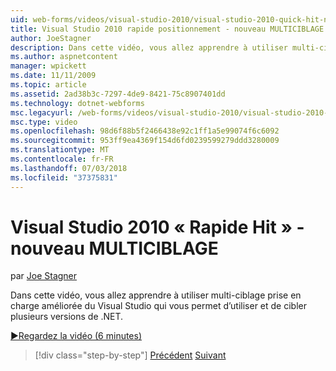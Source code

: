 ```yaml
---
uid: web-forms/videos/visual-studio-2010/visual-studio-2010-quick-hit-new-multi-targeting
title: Visual Studio 2010 rapide positionnement - nouveau MULTICIBLAGE | Microsoft Docs
author: JoeStagner
description: Dans cette vidéo, vous allez apprendre à utiliser multi-ciblage prise en charge améliorée du Visual Studio qui vous permet d’utiliser et de cibler plusieurs versions de .NET.
ms.author: aspnetcontent
manager: wpickett
ms.date: 11/11/2009
ms.topic: article
ms.assetid: 2ad38b3c-7297-4de9-8421-75c8907401dd
ms.technology: dotnet-webforms
msc.legacyurl: /web-forms/videos/visual-studio-2010/visual-studio-2010-quick-hit-new-multi-targeting
msc.type: video
ms.openlocfilehash: 98d6f88b5f2466438e92c1ff1a5e99074f6c6092
ms.sourcegitcommit: 953ff9ea4369f154d6fd0239599279ddd3280009
ms.translationtype: MT
ms.contentlocale: fr-FR
ms.lasthandoff: 07/03/2018
ms.locfileid: "37375831"
---
```

<a name="visual-studio-2010-quick-hit---new-multi-targeting"></a>Visual Studio 2010 « Rapide Hit » - nouveau MULTICIBLAGE
====================
par [Joe Stagner](https://github.com/JoeStagner)

Dans cette vidéo, vous allez apprendre à utiliser multi-ciblage prise en charge améliorée du Visual Studio qui vous permet d’utiliser et de cibler plusieurs versions de .NET.

[&#9654;Regardez la vidéo (6 minutes)](https://channel9.msdn.com/Blogs/ASP-NET-Site-Videos/visual-studio-2010-quick-hit-new-multi-targeting)

> [!div class="step-by-step"]
> [Précédent](visual-studio-2010-quick-hit-new-web-project-template.md)
> [Suivant](visual-studio-2010-quick-hit-websites-instead-of-web-projects.md)

